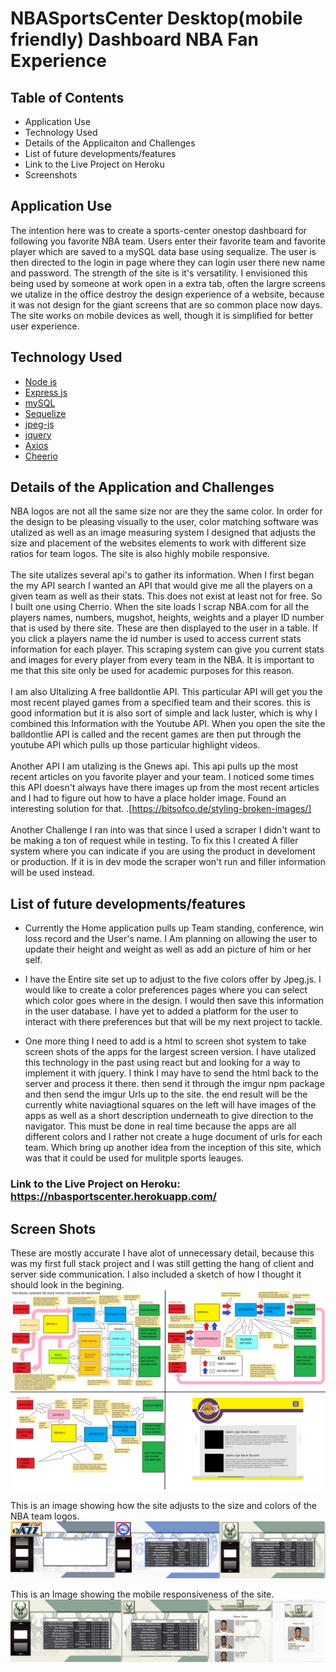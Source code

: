 # NBASportsCenter Desktop(mobile friendly) Dashboard NBA Fan Experience

## Table of Contents

* Application Use
* Technology Used
* Details of the Applicaiton and Challenges
* List of future developments/features
* Link to the Live Project on Heroku
* Screenshots

## Application Use
The intention here was to create a sports-center onestop dashboard for following you favorite NBA team. Users enter their favorite team and favorite player which are saved to a mySQL data base using sequalize. The user is then directed to the login in page where they can login user there new name and password. The strength of the site is it's versatility. I envisioned this being used by someone at work open in a extra tab, often the largre screens we utalize in the office destroy the design experience of a website, because it was not design for the giant screens that are so common place now days. The site works on mobile devices as well, though it is simplified for better user experience.

## Technology Used

* [Node js](https://nodejs.org/en/)
* [Express js](https://expressjs.com/)
* [mySQL](https://www.mysql.com/)
* [Sequelize](https://sequelize.org/)
* [jpeg-js](https://www.npmjs.com/package/jpeg-js)
* [jquery](https://jquery.com/)
* [Axios](https://www.axios.com/)
* [Cheerio](https://www.npmjs.com/package/cheerio)


## Details of the Application and Challenges
 NBA logos are not all the same size nor are they the same color. In order for the design to be pleasing visually to the user, color matching software was utalized as well as an image measuring system I designed that adjusts the size and placement of the websites elements to work with different size ratios for team logos.  The site is also highly mobile responsive. 
 <br>
  <br>
 The site utalizes several api's to gather its information. When I first began the my API search I wanted an API that would give me all the players on a given team as well as their stats. This does not exist at least not for free. So I built one using Cherrio. When the site loads I scrap NBA.com for all the players names, numbers, mugshot, heights, weights and a player ID number that is used by there site. These are then displayed to the user in a table. If you click a players name the id number is used to access current stats information for each player. This scraping system can give you current stats and images for every player from every team in the NBA. It is important to me that this site only be used for academic purposes for this reason. 
  <br>
   <br>
 I am also Ultalizing A free balldontlie API. This particular API will get you the most recent played games from a specified team and their scores. this is good information but it is also sort of simple and lack luster, which is why I combined this Information with the Youtube API. When you open the site the balldontlie API is called and the recent games are then put through the youtube API which pulls up those particular highlight videos. 
 <br>
   <br>
Another API I am utalizing is the Gnews api. This api pulls up the most recent articles on you favorite player and your team. I noticed some times this API doesn't always have there images up from the most recent articles and I had to figure out how to have a place holder image. Found an interesting solution for that. .[https://bitsofco.de/styling-broken-images/]
    <br>
   <br>
Another Challenge I ran into was that since I used a scraper I didn't want to be making a ton of request while in testing. To fix this I created A filler system where you can indicate if you are using the product in develoment or production. If it is in dev mode the scraper won't run and filler information will be used instead. 

## List of future developments/features
* Currently the Home application pulls up Team standing, conference, win loss record and the User's name. I Am planning on allowing the user to update their height and weight as well as add an picture of him or her self. 

* I have the Entire site set up to adjust to the five colors offer by Jpeg.js. I would like to create a color preferences pages where you can select which color goes where in the design. I would then save this information in the user database. I have yet to added a platform for the user to interact with there preferences but that will be my next project to tackle. 

* One more thing I need to add is a html to screen shot system to take screen shots of the apps for the largest screen version. I have utalized this technology in the past using react but and looking for a way to implement it with jquery. I think I may have to send the html back to the server and process it there. then send it through the imgur npm package and then send the imgur Urls up to the site. the end result will be the currently white naviagtional squares on the left will have images of the apps as well as a short description underneath to give direction to the navigator. This must be done in real time because the apps are all different colors and I rather not create a huge document of urls for each team. Which bring up another idea from the inception of this site, which was that it could be used for mulitple sports leauges.


### Link to the Live Project on Heroku: https://nbasportscenter.herokuapp.com/

 
## Screen Shots
These are mostly accurate I have alot of unnecessary detail, because this was my first full stack project and I was still getting the hang of client and server side communication. I also included a sketch of how I thought it should look in the begining. 
![](gitreadMeImages/flowcharts.png)

This is an image showing how the site adjusts to the size and colors of the NBA team logos.
![](gitreadMeImages/imagesizeadjustments.png)

This is an Image showing the mobile responsiveness of the site.
![](gitreadMeImages/mobileresposiveness.png) 
